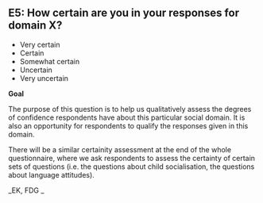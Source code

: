 
## E5: How certain are you in your responses for domain X?

- Very certain
- Certain
- Somewhat certain
- Uncertain
- Very uncertain

**Goal**

The purpose of this question is to help us qualitatively assess the degrees of confidence respondents have about this particular social domain. It is also an opportunity for respondents to qualify the responses given in this domain.



There will be a similar certainity assessment at the end of the whole questionnaire, where we ask respondents to assess the certainty of certain sets of questions (i.e. the questions about child socialisation, the questions about language attitudes).



_EK, FDG
_

